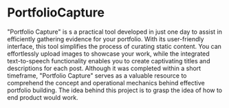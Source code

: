 # PortfolioCapture

"Portfolio Capture" is s a practical tool developed in just one day to assist in efficiently gathering evidence for your portfolio. With its user-friendly interface, this tool simplifies the process of curating static content. You can effortlessly upload images to showcase your work, while the integrated text-to-speech functionality enables you to create captivating titles and descriptions for each post. Although it was completed within a short timeframe, "Portfolio Capture" serves as a valuable resource to comprehend the concept and operational mechanics behind effective portfolio building. The idea behind this project is to grasp the idea of how to end product would work.
